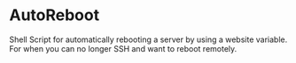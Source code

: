# AutoReboot
Shell Script for automatically rebooting a server by using a website variable. For when you can no longer SSH and want to reboot remotely.
